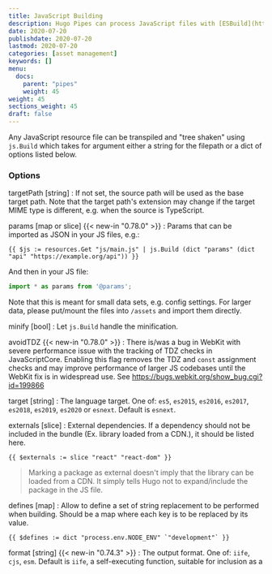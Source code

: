 ```yaml
---
title: JavaScript Building
description: Hugo Pipes can process JavaScript files with [ESBuild](https://github.com/evanw/esbuild).
date: 2020-07-20
publishdate: 2020-07-20
lastmod: 2020-07-20
categories: [asset management]
keywords: []
menu:
  docs:
    parent: "pipes"
    weight: 45
weight: 45
sections_weight: 45
draft: false
---
```


Any JavaScript resource file can be transpiled and "tree shaken" using `js.Build` which takes for argument either a string for the filepath or a dict of options listed below.

### Options

targetPath [string]
: If not set, the source path will be used as the base target path. 
Note that the target path's extension may change if the target MIME type is different, e.g. when the source is TypeScript.

params [map or slice] {{< new-in "0.78.0" >}}
: Params that can be imported as JSON in your JS files, e.g.:

```go-html-template
{{ $js := resources.Get "js/main.js" | js.Build (dict "params" (dict "api" "https://example.org/api")) }}
```
And then in your JS file: 

```js
import * as params from '@params';
``` 

Note that this is meant for small data sets, e.g. config settings. For larger data, please put/mount the files into `/assets` and import them directly.

minify [bool]
: Let `js.Build` handle the minification.

avoidTDZ {{< new-in "0.78.0" >}}
: There is/was a bug in WebKit with severe performance issue with the tracking of TDZ checks in JavaScriptCore. Enabling this flag removes the TDZ and `const` assignment checks and may improve performance of larger JS codebases until the WebKit fix is in widespread use. See https://bugs.webkit.org/show_bug.cgi?id=199866

target [string]
: The language target.
  One of: `es5`, `es2015`, `es2016`, `es2017`, `es2018`, `es2019`, `es2020` or `esnext`.
  Default is `esnext`.

externals [slice]
: External dependencies. If a dependency should not be included in the bundle (Ex. library loaded from a CDN.), it should be listed here.

```go-html-template
{{ $externals := slice "react" "react-dom" }}
```

> Marking a package as external doesn't imply that the library can be loaded from a CDN. It simply tells Hugo not to expand/include the package in the JS file.

defines [map]
: Allow to define a set of string replacement to be performed when building. Should be a map where each key is to be replaced by its value.

```go-html-template
{{ $defines := dict "process.env.NODE_ENV" `"development"` }}
```

format [string] {{< new-in "0.74.3" >}}
: The output format.
  One of: `iife`, `cjs`, `esm`.
  Default is `iife`, a self-executing function, suitable for inclusion as a <script> tag.

sourceMap
: Whether to generate source maps. Enum, currently only `inline` (we will improve that).

### Import JS code from /assets

{{< new-in "0.78.0" >}}

Since Hugo `v0.78.0` `js.Build` has full support for the virtual union file system in [Hugo Modules](/hugo-modules/). You can see some simple examples in this [test project](https://github.com/gohugoio/hugoTestProjectJSModImports), but in short this means that you can do this:

```js
import { hello } from 'my/module';
```

And it will resolve to the top-most `index.{js,ts,tsx,jsx}` inside `assets/my/module` in the layered file system.

```js
import { hello3 } from 'my/module/hello3';
```

Wil resolve to `hello3.{js,ts,tsx,jsx}` inside `assets/my/module`.

Any imports starting with `.` is resolved relative to the current file:

```js
import { hello4 } from './lib';
```

For other files (e.g. `JSON`, `CSS`) you need to use the relative path including any extension, e.g:

```js
import * as data from 'my/module/data.json';
```

Any imports in a file outside `/assets` or that does not resolve to a component inside `/assets` will be resolved by [ESBuild](https://esbuild.github.io/) with the **project directory** as the resolve directory (used as the starting point when looking for `node_modules` etc.). Also see [hugo mod npm pack](/commands/hugo_mod_npm_pack/).  If you have any imported NPM dependencies in your project, you need to make sure to run `npm install` before you run `hugo`.

Also note the new `params` option that can be passed from template to your JS files, e.g.:

```go-html-template
{{ $js := resources.Get "js/main.js" | js.Build (dict "params" (dict "api" "https://example.org/api")) }}
```
And then in your JS file: 

```js
import * as params from '@params';
```

Hugo will, by default, generate a `assets/jsconfig.js` file that maps the imports. This is useful for navigation/intellisense help inside code editors, but if you don't need/want it, you can [turn it off](/getting-started/configuration/#configure-build).



### Include Dependencies In package.json / node_modules

Any imports in a file outside `/assets` or that does not resolve to a component inside `/assets` will be resolved by [ESBuild](https://esbuild.github.io/) with the **project directory** as the resolve directory (used as the starting point when looking for `node_modules` etc.). Also see [hugo mod npm pack](/commands/hugo_mod_npm_pack/).  If you have any imported NPM dependencies in your project, you need to make sure to run `npm install` before you run `hugo`.

{{< new-in "0.78.1" >}} From Hugo `0.78.1` the start directory for resolving NPM packages (aka. packages that live inside a `node_modules` folder) is always the main project folder.

**Note:** If you're developing a theme/component that is supposed to be imported and depends on dependencies inside `package.json`, we recommend reading about [hugo mod npm pack](/commands/hugo_mod_npm_pack/), a tool to consolidate all the NPM dependencies in a project.


### Examples

```go-html-template
{{ $built := resources.Get "js/index.js" | js.Build "main.js" }}
```

Or with options:

```go-html-template
{{ $externals := slice "react" "react-dom" }}
{{ $defines := dict "process.env.NODE_ENV" `"development"` }}

{{ $opts := dict "targetPath" "main.js" "externals" $externals "defines" $defines }}
{{ $built := resources.Get "scripts/main.js" | js.Build $opts }}
<script type="text/javascript" src="{{ $built.RelPermalink }}" defer></script>
```

#### Shimming a JS library 

It's a common practice to load external libraries using a content delivery network (CDN) rather than importing all packages in a single JS file. To load scripts from a CDN with Hugo, you'll need to shim the libraries as follows. In this example, `react` and `react-dom` will be shimmed.

First, add React and ReactDOM [CDN script tags](https://reactjs.org/docs/add-react-to-a-website.html#tip-minify-javascript-for-production) in your HTML template files. Then create `assets/js/shims/react.js` and `assets/js/shims/react-dom.js` with the following contents:
```js
// In assets/js/shims/react.js
module.exports = window.React;

// In assets/js/shims/react-dom.js
module.exports = window.ReactDOM;
```

Finally, add the following to your project's `package.json`:
```json
{
  "browser": {
    "react": "./assets/js/shims/react.js",
    "react-dom": "./assets/js/shims/react-dom.js"
  }
}
```

This tells Hugo's `js.Build` command to look for `react` and `react-dom` in the project's `assets/js/shims` folder. Note that the `browser` field in your `package.json` file will cause React and ReactDOM to be excluded from your JavaScript bundle. Therefore, **it is unnecessary to add them to the `js.Build` command's `externals` argument.**

That's it! You should now have a browser-friendly JS which can use external JS libraries.
